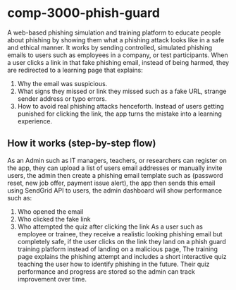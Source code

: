 # comp-3000-phish-guard
A web-based phishing simulation and training platform to educate people about phishing by showing them what a phishing attack looks like in a safe and ethical manner. 
It works by sending controlled, simulated phishing emails to users such as employees in a company, or test participants. When a user clicks a link in that fake phishing email, instead of being harmed, they are redirected to a learning page that explains:
1.	Why the email was suspicious. 
2.	What signs they missed or link they missed such as a fake URL, strange sender address or typo errors.
3.	How to avoid real phishing attacks henceforth. 
  Instead of users getting punished for clicking the link, the app turns the mistake into a learning experience. 
## How it works (step-by-step flow)
As an Admin such as IT managers, teachers, or researchers can register on the app, they can upload a list of users email addresses or manually invite users, the admin then create a phishing email template such as (password reset, new job offer, payment issue alert), the app then sends this email using SendGrid API to users, the admin dashboard will show performance such as:
1.	Who opened the email
2.	Who clicked the fake link
3.	Who attempted the quiz after clicking the link 
As a user such as employee or trainee, they receive a realistic looking phishing email but completely safe, if the user clicks on the link they land on a phish guard training platform instead of landing on a malicious page, The training page explains the phishing attempt and includes a short interactive quiz teaching the user how to identify phishing in the future. Their quiz performance and progress are stored so the admin can track improvement over time.
